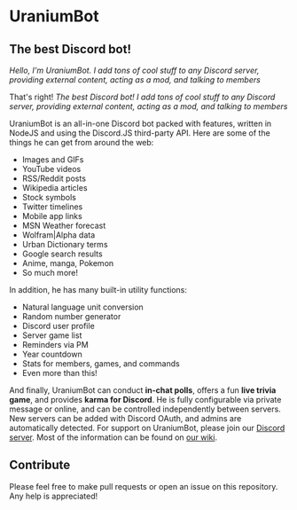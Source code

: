 UraniumBot
==========

The best Discord bot!
---------------------

*Hello, I'm UraniumBot. I add tons of cool stuff to any Discord server, providing external content, acting as a mod, and talking to members*

That's right! *The best Discord bot! I add tons of cool stuff to any Discord server, providing external content, acting as a mod, and talking to members*

UraniumBot is an all-in-one Discord bot packed with features, written in NodeJS and using the Discord.JS third-party API. Here are some of the things he can get from around the web:

 - Images and GIFs
 - YouTube videos
 - RSS/Reddit posts
 - Wikipedia articles
 - Stock symbols
 - Twitter timelines
 - Mobile app links
 - MSN Weather forecast
 - Wolfram|Alpha data
 - Urban Dictionary terms
 - Google search results
 - Anime, manga, Pokemon
 - So much more!
 
In addition, he has many built-in utility functions:

 - Natural language unit conversion
 - Random number generator
 - Discord user profile
 - Server game list
 - Reminders via PM
 - Year countdown
 - Stats for members, games, and commands
 - Even more than this!

And finally, UraniumBot can conduct **in-chat polls**, offers a fun **live trivia game**, and provides **karma for Discord**. He is fully configurable via private message or online, and can be controlled independently between servers. New servers can be added with Discord OAuth, and admins are automatically detected. For support on UraniumBot, please join our [Discord server](http://discord.UraniumBot.xyz/). Most of the information can be found on [our wiki](http://wiki.UraniumBot.xyz/).

Contribute
----------

Please feel free to make pull requests or open an issue on this repository. Any help is appreciated!
